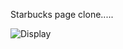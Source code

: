 Starbucks page clone.....

![Display](https://github.com/kapilnish/Starbucks-page-clone/assets/91783684/1d54ea1b-4354-4656-85be-73e56fe325df)
